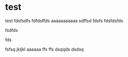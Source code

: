 test
====

test
fdsfsdfs
fdfdsffds
aaaaaaaaaaa
sdffsd
fdsfs
fdsfdsfds

fsdfds

fds

fsfsq
jkljkl
aaaaaa
ffs
ffs
dsqqds
dsdsq
